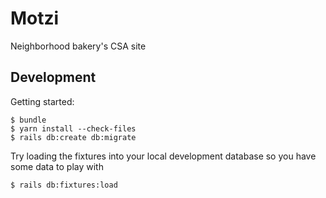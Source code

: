 # Motzi

Neighborhood bakery's CSA site


## Development

Getting started:

```
$ bundle
$ yarn install --check-files
$ rails db:create db:migrate
```

Try loading the fixtures into your local development database so you have some data to play with

```
$ rails db:fixtures:load
```
